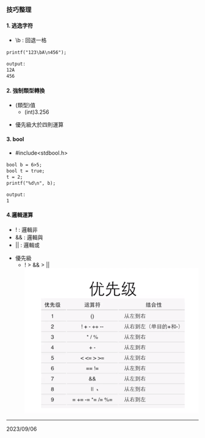 ### 技巧整理
#### 1.  逃逸字符
* \b : 回退一格
```
printf("123\bA\n456");
```
```
output:
12A
456
```

#### 2. 強制類型轉換
* (類型)值
    * (int)3.256 
+ 優先級大於四則運算

#### 3. bool
* #include<stdbool.h>
```
bool b = 6>5;
bool t = true;
t = 2;
printf("%d\n", b);
```
```
output:
1
```

#### 4.邏輯運算
* ! : 邏輯非
* && : 邏輯與
* || : 邏輯或
+ 優先級
    + ! > && > ||
    ![Alt text](image.png)

 
---
2023/09/06